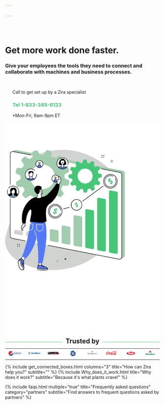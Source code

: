 ```yaml
---

---
```

<div class="uk-container uk-container-medium">
<div class="uk-child-width-1-2@m uk-grid-match uk-text-left uk-margin-medium-center uk-grid" data-uk-grid="" style="vertical-align: middle;">
<div class="uk-first-column">
<div class="uk-text-left"><br><br>
<h1>
Get more work done faster.
</h1>
<h3>
Give your employees the tools they need to connect and collaborate with machines and business processes.
</h3>
<a style="color:white" class="uk-button uk-button-primary uk-button-large uk-margin-medium-top" href="https://my.zira.us">Get connected</a>
<a style="color:white" class="uk-button uk-button-secondary uk-button-large uk-margin-medium-top" href="https://my.zira.us">Learn more</a>
<UL style="list-style-type:none;">
<li>Call to get set up by a Zira specialist</li>
<li><h3 style="color:#46c777">Tel 1-833-345-6123</h3></li>
<li>*Mon-Fri, 9am-9pm ET</li>
</ul>
</div>
</div>
<div class="uk-text-center">
<img src="/uploads/connected_machines.svg">
</div>
</div>
<h2 style="text-align: center; width: 100%;
border-bottom: 1px solid #46c777;
line-height: 0.1em;
margin: 0px 0 20px; "><span style="background:#fff;
padding:0 10px; ">
Trusted by</span></h2>
<table>
<tr>
<td><img src="/uploads/logos_0011_layer-1.png"></td>
<td><img src="/uploads/logos_0010_layer-2.png"></td>
<td><img src="/uploads/logos_0005_layer-8.png"></td>
<td><img src="/uploads/logos_0006_layer-7.png"></td>
<td><img src="/uploads/logos_0002_layer-11.png"></td>
<td><img src="/uploads/logos_0007_layer-6.png"></td>
<td><img src="/uploads/logos_0001_layer-12.png"></td>
<td><img src="/uploads/logos_0004_layer-10.png"></td>
</tr>
</table>
</div>
<!-- Because teams can use AI to do their jobs better. -->
{% include get_connected_boxes.html columns="3" title="How can Zira help you?" subtitle="" %}
{% include Why_does_it_work.html title="Why does it work?" subtitle="Because it's what plants crave!" %}



<!-- faqs -->
{% include faqs.html multiple="true" title="Frequently asked questions" category="partners" subtitle="Find answers to
frequent questions asked by partners" %}
